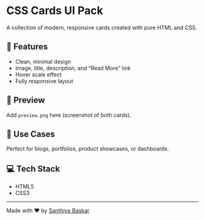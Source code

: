 # CSS Cards UI Pack

A collection of modern, responsive cards created with pure HTML and CSS.

## 🧾 Features
- Clean, minimal design
- Image, title, description, and “Read More” link
- Hover scale effect
- Fully responsive layout

## 📸 Preview
Add `preview.png` here (screenshot of both cards).

## 🎯 Use Cases
Perfect for blogs, portfolios, product showcases, or dashboards.

## 💻 Tech Stack
- HTML5
- CSS3

---

Made with ❤️ by [Santhiya Baskar](https://github.com/SanthiyaBaskar)
